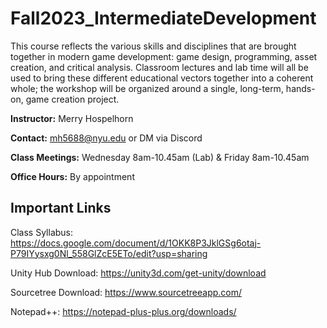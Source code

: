 # Fall2023_IntermediateDevelopment
This course reflects the various skills and disciplines that are brought together in modern game development: game design, programming, asset creation, and critical analysis. Classroom lectures and lab time will all be used to bring these different educational vectors together into a coherent whole; the workshop will be organized around a single, long-term, hands-on, game creation project.

**Instructor:** Merry Hospelhorn

**Contact:** mh5688@nyu.edu or DM via Discord
				
**Class Meetings:** Wednesday 8am-10.45am (Lab) & Friday 8am-10.45am  



**Office Hours:** By appointment


## Important Links
Class Syllabus: https://docs.google.com/document/d/1OKK8P3JklGSg6otaj-P79IYysxg0Nl_558GlZcE5ETo/edit?usp=sharing

Unity Hub Download: https://unity3d.com/get-unity/download

Sourcetree Download: https://www.sourcetreeapp.com/

Notepad++: https://notepad-plus-plus.org/downloads/

